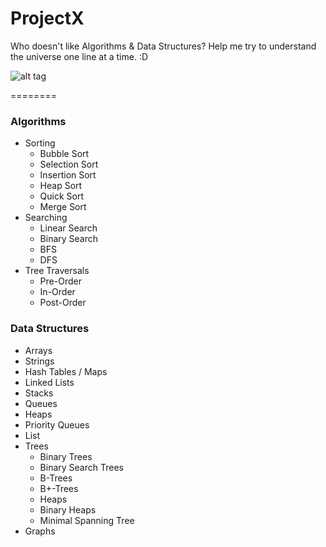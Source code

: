 ProjectX
========
Who doesn't like Algorithms & Data Structures? Help me try to understand the universe one line at a time. :D

![alt tag](http://apelbaum.files.wordpress.com/2011/10/yaacovapelbaumbigoplot.jpg)

========
### Algorithms
- Sorting
	- Bubble Sort 
	- Selection Sort
	- Insertion Sort
	- Heap Sort
	- Quick Sort
	- Merge Sort
- Searching
    - Linear Search 
    - Binary Search
    - BFS
    - DFS
- Tree Traversals
    - Pre-Order
    - In-Order
    - Post-Order

### Data Structures
- Arrays
- Strings
- Hash Tables / Maps 
- Linked Lists
- Stacks
- Queues
- Heaps
- Priority Queues 
- List
- Trees
    - Binary Trees
	- Binary Search Trees
	- B-Trees
	- B+-Trees
	- Heaps
	- Binary Heaps
    - Minimal Spanning Tree
- Graphs



